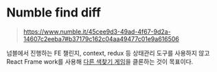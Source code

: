 # Numble find diff

> https://www.numble.it/45cee9d3-49ad-4f67-9d2a-14607c2eeba7#b37179c162c04aa49477c01e9a616506

넘블에서 진행하는 FE 챌린지, context, redux 등 상태관리 도구를 사용하지 않고 React Frame work를 사용해 [다른 색찾기 게임](https://numble-react.vercel.app/)을 클론하는 것이 목표이다.
